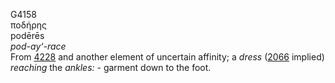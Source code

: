 G4158  
ποδήρης  
podērēs  
*pod-ay‘-race*  
From [4228](g4228) and another element of uncertain affinity; a *dress*
([2066](g2066) implied) *reaching* the *ankles:* - garment down to the
foot.  
